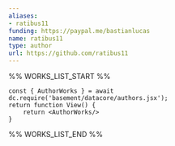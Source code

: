 ```yaml
---
aliases:
- ratibus11
funding: https://paypal.me/bastianlucas
name: ratibus11
type: author
url: https://github.com/ratibus11
---
```



%% WORKS_LIST_START %%

```datacorejsx
const { AuthorWorks } = await dc.require('basement/datacore/authors.jsx');
return function View() {
    return <AuthorWorks/>
}
```
%% WORKS_LIST_END %%